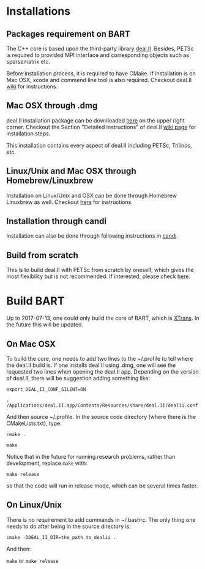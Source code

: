 # Installations
## Packages requirement on BART
The C++ core is based upon the third-party library [deal.II](http://www.dealii.org/). Besides, PETSc is required to provided MPI interface and corresponding objects such as sparsematrix etc.

Before installation process, it is required to have CMake. If installation is on Mac OSX, xcode and commend line tool is also required. Checkout deal.II [wiki](https://github.com/dealii/dealii/wiki/MacOSX) for instructions.

## Mac OSX through .dmg
deal.II installation package can be downloaded [here](https://www.dealii.org/download.html) on the upper right corner. Checkout the Section "Detailed instructions" of deal.II [wiki page](https://github.com/dealii/dealii/wiki/MacOSX) for installation steps.

This installation contains every aspect of deal.II including PETSc, Trilinos, etc.
## Linux/Unix and Mac OSX through Homebrew/Linuxbrew
Installation on Linux/Unix and OSX can be done through Homebrew Linuxbrew as well. Checkout [here](https://github.com/dealii/dealii/wiki/deal.II-on-Homebrew---Linuxbrew) for instructions.

## Installation through candi
Installation can also be done through following instructions in [candi](https://github.com/koecher/candi).

## Build from scratch
This is to build deal.II with PETSc from scratch by oneself, which gives the most flexibility but is not recommended. If interested, please check [here](https://www.dealii.org/developer/readme.html).
# Build BART
Up to 2017-07-13, one could only build the core of BART, which is [XTrans](https://github.com/weixiong-zheng-berkeley/XTrans). In the future this will be updated.
## On Mac OSX
To build the core, one needs to add two lines to the ~/.profile to tell where the deal.II build is. If one installs deal.II using .dmg, one will see the requested two lines when opening the deal.II app. Depending on the version of deal.II, there will be suggestion adding something like:

`export DEAL_II_CONF_SILENT=ON`

`. /Applications/deal.II.app/Contents/Resources/share/deal.II/dealii.conf`

And then source ~/.profile. In the source code directory (where there is the CMakeLists.txt), type:

`cmake .`

`make`

Notice that in the future for running research problems, rather than development, replace `make` with:

`make release`

so that the code will run in release mode, which can be several times faster.

## On Linux/Unix
There is no requirement to add commands in ~/.bashrc. The only thing one needs to do after being in the source directory is:

`cmake -DDEAL_II_DIR=the_path_to_dealii .`

And then:

`make` or `make release`
